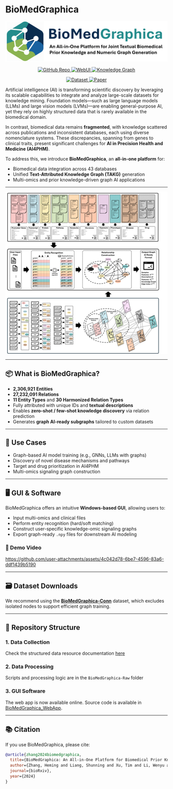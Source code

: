 # BioMedGraphica

![BMG-logo](./Figures/BMG-logo.png)

<p align="center">
  <a href="https://github.com/FuhaiLiAiLab/BioMedGraphica">
    <img src="https://img.shields.io/badge/GitHub-BioMedGraphica-181717?logo=github" alt="GitHub Repo">
  </a>
  <a href="https://github.com/FuhaiLiAiLab/BioMedGraphica">
    <img src="https://img.shields.io/badge/WebUI-BioMedGraphica-red" alt="WebUI">
  </a>
  <a href="https://github.com/FuhaiLiAiLab/BioMedGraphica">
    <img src="https://img.shields.io/badge/Knowledge%20Graph-BioMedGraphica-blue" alt="Knowledge Graph">
  </a>
</p>
<p align="center">
  <a href="https://huggingface.co/datasets/FuhaiLiAiLab/BioMedGraphica">
    <img src="https://img.shields.io/badge/Hugging%20Face-Dataset-FFD21E?logo=huggingface" alt="Dataset">
  </a>
  <a href="https://www.biorxiv.org/content/10.1101/2024.12.05.627020v2">
    <img src="https://img.shields.io/badge/bioRxiv-Paper-6f42c1" alt="Paper">
  </a>
</p>

Artificial intelligence (AI) is transforming scientific discovery by leveraging its scalable capabilities to integrate and analyze large-scale datasets for knowledge mining. Foundation models—such as large language models (LLMs) and large vision models (LVMs)—are enabling general-purpose AI, yet they rely on highly structured data that is rarely available in the biomedical domain.

In contrast, biomedical data remains **fragmented**, with knowledge scattered across publications and inconsistent databases, each using diverse nomenclature systems. These discrepancies, spanning from genes to clinical traits, present significant challenges for **AI in Precision Health and Medicine (AI4PHM)**.

To address this, we introduce **BioMedGraphica**, an **all-in-one platform** for:
- Biomedical data integration across 43 databases
- Unified **Text-Attributed Knowledge Graph (TAKG)** generation
- Multi-omics and prior knowledge-driven graph AI applications

---

![Figure 1: BioMedGraphica Workflow](./Figures/Figure1.png)

---

## 📦 What is BioMedGraphica?

- **2,306,921 Entities**  
- **27,232,091 Relations**  
- **11 Entity Types** and **30 Harmonized Relation Types**  
- Fully attributed with unique IDs and **textual descriptions**
- Enables **zero-shot / few-shot knowledge discovery** via relation prediction
- Generates **graph AI-ready subgraphs** tailored to custom datasets

---

## 🧠 Use Cases

- Graph-based AI model training (e.g., GNNs, LLMs with graphs)
- Discovery of novel disease mechanisms and pathways
- Target and drug prioritization in AI4PHM
- Multi-omics signaling graph construction

---

## 🖥️ GUI & Software

BioMedGraphica offers an intuitive **Windows-based GUI**, allowing users to:
- Input multi-omics and clinical files
- Perform entity recognition (hard/soft matching)
- Construct user-specific knowledge-omic signaling graphs
- Export graph-ready `.npy` files for downstream AI modeling

### 🎥 Demo Video

https://github.com/user-attachments/assets/4c042d78-6be7-4596-83a6-ddf1439b5190

---

## 🗃️ Dataset Downloads

We recommend using the **[BioMedGraphica-Conn](https://huggingface.co/datasets/FuhaiLiAiLab/BioMedGraphica/tree/main/BioMedGraphica-Conn)** dataset, which excludes isolated nodes to support efficient graph training.

---

## 📁 Repository Structure

### 1. Data Collection

Check the structured data resource documentation [here](./DataCollection.md)

### 2. Data Processing

Scripts and processing logic are in the `BioMedGraphica-Raw` folder

### 3. GUI Software

The web app is now available online. Source code is available in [BioMedGraphica_WebApp](https://github.com/CallOfDady/BioMedGraphica_WebApp).

---

## 📚 Citation

If you use BioMedGraphica, please cite:

```bibtex
@article{zhang2024biomedgraphica,
  title={BioMedGraphica: An All-in-One Platform for Biomedical Prior Knowledge and Omic Signaling Graph Generation},
  author={Zhang, Heming and Liang, Shunning and Xu, Tim and Li, Wenyu and Huang, Di and Dong, Yuhan and Li, Guangfu and Miller, J Philip and Goedegebuure, S Peter and Sardiello, Marco and others},
  journal={bioRxiv},
  year={2024}
}
